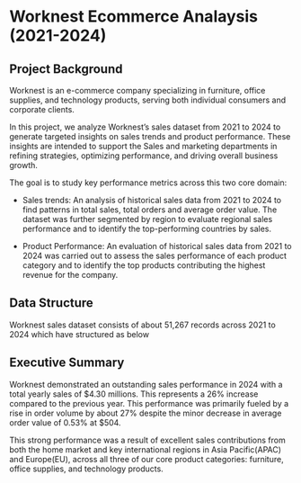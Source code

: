 # Worknest  Ecommerce Analaysis (2021-2024)
## Project Background
Worknest is an e-commerce company specializing in furniture, office supplies, and technology products, serving both individual consumers and corporate clients.

In this project, we analyze Worknest’s sales dataset from 2021 to 2024 to generate targeted insights on sales trends and product performance. These insights are intended to support the Sales and marketing departments in refining strategies, optimizing performance, and driving overall business growth.

The goal is to study key performance metrics across this two core domain:

* Sales trends: An analysis of historical sales data from 2021 to 2024 to find patterns in total sales, total orders and average order value. The dataset was further segmented by region to evaluate regional sales performance and to identify the top-performing countries by sales.

* Product Performance: An evaluation of historical sales data from 2021 to 2024 was carried out to assess the sales performance of each product category and to identify the top products contributing the highest revenue for the company.

## Data Structure

Worknest sales dataset consists of about 51,267 records across 2021 to 2024 which have structured as below

## Executive Summary
Worknest demonstrated an outstanding sales performance in 2024 with a total yearly sales of $4.30 millions. This represents  a 26% increase  compared to the previous year. This performance was primarily  fueled by a rise in order volume by about 27% despite the minor decrease in average order value of 0.53% at $504.  

This strong performance was a result of excellent sales contributions from both the home market and key international regions in Asia Pacific(APAC) and Europe(EU), across all three of our core product categories: furniture, office supplies, and technology products.


